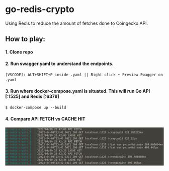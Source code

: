 # go-redis-crypto

Using Redis to reduce the amount of fetches done to Coingecko API.

## How to play:
#### 1. Clone repo
#### 2. Run swagger.yaml to understand the endpoints. 
```
[VSCODE]: ALT+SHIFT+P inside .yaml || Right click + Preview Swagger on .yaml
```
#### 3. Run where docker-compose.yaml is situated. This will run Go API [:1525] and Redis [:6379] 
```
$ docker-compose up --build
```
#### 4. Compare API FETCH vs CACHE HIT
![CacheVsFetch](/img/cachevsfetch.png)
